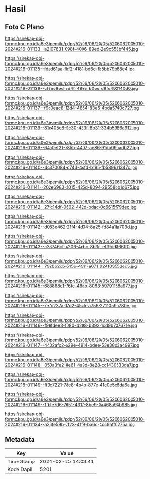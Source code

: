# Hasil

## Foto C Plano

https://sirekap-obj-formc.kpu.go.id/a6e3/pemilu/pdpr/52/06/06/20/05/5206062005010-20240216-011133--a2107631-098f-4006-89ed-2e9c558bf445.jpg

https://sirekap-obj-formc.kpu.go.id/a6e3/pemilu/pdpr/52/06/06/20/05/5206062005010-20240216-011135--fdad61aa-fbf2-4181-bd6c-fb5bb79b68e4.jpg

https://sirekap-obj-formc.kpu.go.id/a6e3/pemilu/pdpr/52/06/06/20/05/5206062005010-20240216-011136--cf6ec8ed-cd4f-4855-b0ee-d8fc492140d0.jpg

https://sirekap-obj-formc.kpu.go.id/a6e3/pemilu/pdpr/52/06/06/20/05/5206062005010-20240216-011137--f9c0eac8-12d4-4664-83e5-4bda5740c727.jpg

https://sirekap-obj-formc.kpu.go.id/a6e3/pemilu/pdpr/52/06/06/20/05/5206062005010-20240216-011139--81e405c8-9c30-433f-8b31-334b5986a912.jpg

https://sirekap-obj-formc.kpu.go.id/a6e3/pemilu/pdpr/52/06/06/20/05/5206062005010-20240216-011139--64a0ef21-785b-4407-ae86-91db09badb22.jpg

https://sirekap-obj-formc.kpu.go.id/a6e3/pemilu/pdpr/52/06/06/20/05/5206062005010-20240216-011140--4c370084-c743-4cfd-b195-fb5896a1347c.jpg

https://sirekap-obj-formc.kpu.go.id/a6e3/pemilu/pdpr/52/06/06/20/05/5206062005010-20240216-011141--202e6983-2015-425d-8094-29558bb1d675.jpg

https://sirekap-obj-formc.kpu.go.id/a6e3/pemilu/pdpr/52/06/06/20/05/5206062005010-20240216-011142--27fc14df-0602-442d-bdac-0c6615f79dec.jpg

https://sirekap-obj-formc.kpu.go.id/a6e3/pemilu/pdpr/52/06/06/20/05/5206062005010-20240216-011142--d083e462-21f4-4d04-8a25-fd84a1fa703d.jpg

https://sirekap-obj-formc.kpu.go.id/a6e3/pemilu/pdpr/52/06/06/20/05/5206062005010-20240216-011143--c36746cf-4206-4cbc-8b3d-eff9dd866ff0.jpg

https://sirekap-obj-formc.kpu.go.id/a6e3/pemilu/pdpr/52/06/06/20/05/5206062005010-20240216-011144--7928b2cb-515e-4911-a871-924f0355dec5.jpg

https://sirekap-obj-formc.kpu.go.id/a6e3/pemilu/pdpr/52/06/06/20/05/5206062005010-20240216-011145--683868c1-76fc-46db-8063-59791158a977.jpg

https://sirekap-obj-formc.kpu.go.id/a6e3/pemilu/pdpr/52/06/06/20/05/5206062005010-20240216-011145--7e7c237a-17d2-45a5-a756-2711059b780e.jpg

https://sirekap-obj-formc.kpu.go.id/a6e3/pemilu/pdpr/52/06/06/20/05/5206062005010-20240216-011146--f96fdee3-f080-4298-b392-1cd9b737671e.jpg

https://sirekap-obj-formc.kpu.go.id/a6e3/pemilu/pdpr/52/06/06/20/05/5206062005010-20240216-011147--4402afc2-a29e-4914-bdee-53e38d3a4997.jpg

https://sirekap-obj-formc.kpu.go.id/a6e3/pemilu/pdpr/52/06/06/20/05/5206062005010-20240216-011148--050a3fe2-8e61-4a9d-8e28-cc1430533da7.jpg

https://sirekap-obj-formc.kpu.go.id/a6e3/pemilu/pdpr/52/06/06/20/05/5206062005010-20240216-011149--ff3c7221-78e8-4b4b-877e-41c0e5c6da6a.jpg

https://sirekap-obj-formc.kpu.go.id/a6e3/pemilu/pdpr/52/06/06/20/05/5206062005010-20240216-011149--1fbfe7d6-7651-4317-8be9-0a468a94b985.jpg

https://sirekap-obj-formc.kpu.go.id/a6e3/pemilu/pdpr/52/06/06/20/05/5206062005010-20240216-011134--a36fe59b-7f23-41f9-ba6c-4cc9aff0275a.jpg


## Metadata

| Key        | Value               |
| ---------- | ------------------- |
| Time Stamp | 2024-02-25 14:03:41 |
| Kode Dapil | 5201                |



